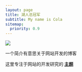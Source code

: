 ```yaml
---
layout: page
title: 湖人总冠军
subtitle: My name is Cola
sitemap:
  priority: 0.9
---
```


<img src="{{ '/assets/img/u=1513932058,1589839196&fm=26&gp=0.jpg' | prepend: site.baseurl }}" id="about-img">

<div id="describe-text">
	<p>一个简介有意思关于网站开发的博客</p>
	<p>这里专注于网站的开发研究的<strong> <a href="https://github.com/knhash/Pudhina"> 主题</a> </strong></p>
</div>